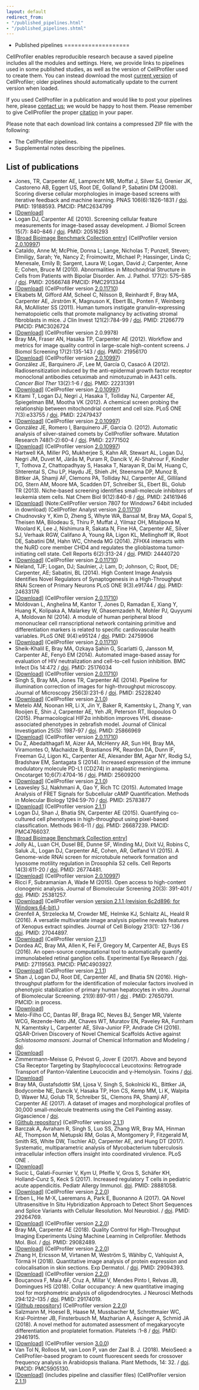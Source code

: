 ```yaml
---
layout: default
redirect_from:
- "/published_pipelines.html"
- "/published_pipelines.shtml"
---
```


-   Published pipelines
===================

CellProfiler enables reproducible research because a saved pipeline includes all the modules and settings. Here, we provide links to pipelines used in some published studies, as well as the version of CellProfiler used to create them. You can instead download the most [current version](/releases) of CellProfiler; older pipelines should automatically update to the current version when loaded.

If you used CellProfiler in a publication and would like to post your pipelines here, please [contact us](mailto:imagingadmin@broadinstitute.org); we would be happy to host them. Please remember to give CellProfiler the proper [citation](/citations) in your paper.

Please note that each download link contains a compressed ZIP file with the following:

-   The CellProfiler pipelines.
-   Supplemental notes describing the pipelines.

List of publications
--------------------

-   Jones, TR, Carpenter AE, Lamprecht MR, Moffat J, Silver SJ, Grenier JK, Castoreno AB, Eggert US, Root DE, Golland P, Sabatini DM (2008). Scoring diverse cellular morphologies in image-based screens with iterative feedback and machine learning. PNAS 106(6):1826–1831 / [doi](https://doi.org/10.1073/pnas.0808843106). PMID: 19188593. PMCID: PMC2634799
-   [[Download](http://d1zymp9ayga15t.cloudfront.net/Jones_PNAS_2009_training_sets.zip)]
-   Logan DJ, Carpenter AE (2010). Screening cellular feature measurements for image-based assay development. J Biomol Screen 15(7): 840–846 / [doi](https://doi.org/10.1177/1087057110370895). PMID: 20516293
-   [[Broad Bioimage Benchmark Collection entry](http://www.broadinstitute.org/bbbc/BBBC013/)] (CellProfiler version [2.0.10997](/previous_releases#2.0.10997))
-   Cataldo, Anne M; McPhie, Donna L; Lange, Nicholas T; Punzell, Steven; Elmiligy, Sarah; Ye, Nancy Z; Froimowitz, Michael P; Hassinger, Linda C; Menesale, Emily B; Sargent, Laura W; Logan, David J; Carpenter, Anne E; Cohen, Bruce M (2010). Abnormalities in Mitochondrial Structure in Cells from Patients with Bipolar Disorder. Am. J. Pathol. 177(2): 575–585 / [doi](https://doi.org/10.2353/ajpath.2010.081068). PMID: 20566748 PMCID: PMC2913344
-   [[Download](http://d1zymp9ayga15t.cloudfront.net/small_files/Cataldo_2010.cp.zip)] (CellProfiler version [2.0.11710](/previous_releases#2.0.11710))
-   Elkabets M, Gifford AM, Scheel C, Nilsson B, Reinhardt F, Bray MA, Carpenter AE, Jirström K, Magnuson K, Ebert BL, Ponten F, Weinberg RA, McAllister SS (2011). Human tumors instigate granulin-expressing hematopoietic cells that promote malignancy by activating stromal fibroblasts in mice. J Clin Invest 121(2):784-99 / [doi](https://doi.org/10.1172/JCI43757). PMID: 21266779 PMCID: PMC3026724
-   [[Download](http://d1zymp9ayga15t.cloudfront.net/PublishedPipelines/Elkabets_2010.zip)] (CellProfiler version 2.0.9978)
-   Bray MA, Fraser AN, Hasaka TP, Carpenter AE (2012). Workflow and metrics for image quality control in large-scale high-content screens. J Biomol Screening 17(2):135-143 / [doi](https://doi.org/10.1177/1087057111420292). PMID: 21956170
-   [[Download](http://d1zymp9ayga15t.cloudfront.net/PublishedPipelines/Bray_2011_SupplementalMaterial.zip)] (CellProfiler version [2.0.10997](/previous_releases#2.0.10997))
-   González JE, Barquinero JF, Lee M, García O, Casacó A (2012). Radiosensitization induced by the anti-epidermal growth factor receptor monoclonal antibodies cetuximab and nimotuzumab in A431 cells. *Cancer Biol Ther* 13(2):1-6 / [doi](https://doi.org/10.4161/cbt.13.2.18439). PMID: 22231391
-   [[Download](http://d1zymp9ayga15t.cloudfront.net/PublishedPipelines/CancerBiolTher_Gonzalez_2012.zip)] (CellProfiler version [2.0.10997](/previous_releases#2.0.10997))
-   Kitami T, Logan DJ, Negri J, Hasaka T, Tolliday NJ, Carpenter AE, Spiegelman BM, Mootha VK (2012). A chemical screen probing the relationship between mitochondrial content and cell size. PLoS ONE 7(3):e33755 / [doi](https://doi.org/10.1371/journal.pone.0033755). PMID: 22479437
-   [[Download](http://d1zymp9ayga15t.cloudfront.net/PublishedPipelines/PIPE_main_batch_InformerBigRun_Threshold_CP10997.cp)] (CellProfiler version [2.0.10997](/previous_releases#2.0.10997))
-   González JE, Romero I, Barquinero JF, Garcia O. (2012). Automatic analysis of silver-stained comets by CellProfiler software. Mutation Research 748(1-2):60-4 / [doi](https://doi.org/10.1016/j.mrgentox.2012.06.007). PMID: 22771502
-   [[Download](http://d1zymp9ayga15t.cloudfront.net/PublishedPipelines/MutationResearch_Gonzalez_2012.zip)] (CellProfiler version [2.0.10997](/previous_releases#2.0.10997))
-   Hartwell KA, Miller PG, Mukherjee S, Kahn AR, Stewart AL, Logan DJ, Negri JM, Duvet M, Järås M, Puram R, Dancik V, Al-Shahrour F, Kindler T, Tothova Z, Chattopadhyay S, Hasaka T, Narayan R, Dai M, Huang C, Shterental S, Chu LP, Haydu JE, Shieh JH, Steensma DP, Munoz B, Bittker JA, Shamji AF, Clemons PA, Tolliday NJ, Carpenter AE, Gilliland DG, Stern AM, Moore MA, Scadden DT, Schreiber SL, Ebert BL, Golub TR (2013). Niche-based screening identifies small-molecule inhibitors of leukemia stem cells. Nat Chem Biol 9(12):840-8 / [doi](https://doi.org/10.1038/nchembio.1367). PMID: 24161946
-   [[Download](http://d1zymp9ayga15t.cloudfront.net/PublishedPipelines/Hartwell_2012.zip)] (Note:CellProfiler version 7807 for Windows7 64bit included in download) (CellProfiler Analyst version [2.0.11710](/previous_releases#2.0.11710))
-   Chudnovsky Y, Kim D, Zheng S, Whyte WA, Bansal M, Bray MA, Gopal S, Theisen MA, Bilodeau S, Thiru P, Muffat J, Yilmaz OH, Mitalipova M, Woolard K, Lee J, Nishimura R, Sakata N, Fine HA, Carpenter AE, Silver SJ, Verhaak RGW, Califano A, Young RA, Ligon KL, Mellinghoff IK, Root DE, Sabatini DM, Hahn WC, Chheda MG (2014). ZFHX4 interacts with the NuRD core member CHD4 and regulates the glioblastoma tumor-initiating cell state. Cell Reports 6(2):313-24 / [doi](https://doi.org/10.1016/j.celrep.2013.12.032). PMID: 24440720
-   [[Download](http://d1zymp9ayga15t.cloudfront.net/PublishedPipelines/CellReports_Chudnovsky_2012.zip)] (CellProfiler version [2.0.11710](/previous_releases#2.0.11710))
-   Nieland, TJF; Logan, DJ; Saulnier, J; Lam, D; Johnson, C; Root, DE; Carpenter, AE; Sabatini, BL (2014). High Content Image Analysis Identifies Novel Regulators of Synaptogenesis in a High-Throughput RNAi Screen of Primary Neurons PLoS ONE 9(3).e91744 / [doi](https://doi.org/10.1371/journal.pone.0091744). PMID: 24633176
-   [[Download](http://d1zymp9ayga15t.cloudfront.net/PublishedPipelines/PLoSOne_Nieland_2014.zip)] (CellProfiler version [2.0.11710](/previous_releases#2.0.11710))
-   Moldovan L, Anghelina M, Kantor T, Jones D, Ramadan E, Xiang Y, Huang K, Kolipaka A, Malarkey W, Ghasemzadeh N, Mohler PJ, Quyyumi A, Moldovan NI (2014). A module of human peripheral blood mononuclear cell rranscriptional network containing primitive and differentiation markers is related to specific cardiovascular health variables. PLoS ONE 9(4):e95124 / [doi](https://doi.org/10.1371/journal.pone.0095124). PMID: 24759906
-   [[Download](http://d1zymp9ayga15t.cloudfront.net/PublishedPipelines/PLoSOne_Moldovan_2014.zip)] (CellProfiler version [2.0.11710](/previous_releases#2.0.11710))
-   Sheik-Khalil E, Bray MA, Ozkaya Şahin G, Scarlatti G, Jansson M, Carpenter AE, Fenyö EM (2014). Automated image-based assay for evaluation of HIV neutralization and cell-to-cell fusion inhibition. BMC Infect Dis 14:472 / [doi](https://doi.org/10.1186/1471-2334-14-472). PMID: 25176034
-   [[Download](http://d1zymp9ayga15t.cloudfront.net/PublishedPipelines/SheikKhalil_2014.zip)] (CellProfiler version [2.0.11710](/previous_releases#2.0.11710))
-   Singh S, Bray MA, Jones TR, Carpenter AE (2014). Pipeline for illumination correction of images for high-throughput microscopy. Journal of Microscopy 256(3):231-6 / [doi](https://doi.org/10.1111/jmi.12178). PMID: 25228240
-   [[Download](http://d1zymp9ayga15t.cloudfront.net/PublishedPipelines/JMicroscopy_Singh_2014.zip)] (CellProfiler version [2.1.0](/previous_releases#2.1.0))
-   Metelo AM, Noonan HR, Li X, Jin Y, Baker R, Kamentsky L, Zhang Y, van Rooijen E, Shin J, Carpenter AE, Yeh JR, Peterson RT, Iliopoulos O (2015). Pharmacological HIF2α inhibition improves VHL disease-associated phenotypes in zebrafish model. Journal of Clinical Investigation 25(5): 1987-97 / [doi](https://doi.org/10.1172/JCI73665). PMID: 25866969
-   [[Download](http://d1zymp9ayga15t.cloudfront.net/PublishedPipelines/Metelo_2013.zip)] (CellProfiler version [2.0.11710](/previous_releases#2.0.11710))
-   Du Z, Abedalthagafi M, Aizer AA, McHenry AR, Sun HH, Bray MA, Viramontes O, Machaidze R, Brastianos PK, Reardon DA, Dunn IF, Freeman GJ, Ligon KL, Carpenter AE, Alexander BM, Agar NY, Rodig SJ, Bradshaw EM, Santagata S (2014). Increased expression of the immune modulatory molecule PD-L1 (CD274) in anaplastic meningioma. Oncotarget 10;6(7):4704-16 / [doi](https://doi.org/10.18632/oncotarget.3082). PMID: 25609200
-   [[Download](http://d1zymp9ayga15t.cloudfront.net/PublishedPipelines/Du_2014.zip)] (CellProfiler version [2.1.0](/previous_releases#2.1.0))
-   Leavesley SJ, Nakhmani A, Gao Y, Rich TC (2015). Automated Image Analysis of FRET Signals for Subcellular cAMP Quantification. Methods in Molecular Biology 1294:59-70 / [doi](https://doi.org/10.1007/978-1-4939-2537-7_5). PMID: 25783877
-   [[Download](http://d1zymp9ayga15t.cloudfront.net/PublishedPipelines/Leavesley_2015.zip)] (CellProfiler version [2.1.1](../previous_releases#2.1.1))
-   Logan DJ, Shan J, Bhatia SN, Carpenter AE (2015). Quantifying co-cultured cell phenotypes in high-throughput using pixel-based classification. Methods 96:6-11 / [doi](https://doi.org/10.1016/j.ymeth.2015.12.002). PMID: 26687239. PMCID: PMC4766037.
-   [[Broad Bioimage Benchmark Collection entry](http://www.broadinstitute.org/bbbc/BBBC026/)]
-   Jolly AL, Luan CH, Dusel BE, Dunne SF, Winding MJ, Dixit VJ, Robins C, Saluk JL, Logan DJ, Carpenter AE, Cohen, AR, Gelfand VI (2015). A Genome-wide RNAi screen for microtubule network formation and lysosome motility regulation in Drosophila S2 cells. Cell Reports 14(3):611-20 / [doi](https://doi.org/10.1016/j.celrep.2015.12.051). PMID: 26774481.
-   [[Download](http://d1zymp9ayga15t.cloudfront.net/PublishedPipelines/Jolly_Lysomsome_Motility_2015.zip)] (CellProfiler version [2.0.10997](/previous_releases#2.0.10997))
-   Ricci F, Subramanian A, Wade M (2015). Open access to high-content clonogenic analysis. Journal of Biomolecular Screening 20(3): 391-401 / [doi](http://www.dx.doi.org/10.1177/1087057114557775). PMID: 25381257.
-   [[Download](http://d1zymp9ayga15t.cloudfront.net/PublishedPipelines/Ricci_2015.zip)] (CellProfiler version [version 2.1.1 (revision 6c2d896; for Windows 64-bit).](http://d1zymp9ayga15t.cloudfront.net/releases/2.1.1/CellProfiler_2.1.1_win64_r20140723174500.exe))
-   Grenfell A, Strzelecka M, Crowder ME, Helmke KJ, Schlaitz AL, Heald R (2016). A versatile multivariate image analysis pipeline reveals features of Xenopus extract spindles. Journal of Cell Biology 213(1): 127-136 / [doi](http://www.dx.doi.org/10.1083/jcb.201509079). PMID: 27044897.
-   [[Download](http://d1zymp9ayga15t.cloudfront.net/PublishedPipelines/Grenfell_2016.zip)] (CellProfiler version [2.1.1](../previous_releases#2.1.1))
-   Dordea AC, Bray MA, Allen K, Fei F, Gregory M, Carpenter AE, Buys ES (2016). An open-source computational tool to automatically quantify immunolabeled retinal ganglion cells. Experimental Eye Research / [doi](https://doi.org/10.1016/j.exer.2016.04.012). PMID: 27119563. PMCID: PMC4903927.
-   [[Download](http://d1zymp9ayga15t.cloudfront.net/PublishedPipelines/Buys_2015.zip)] (CellProfiler version [2.1.1](../previous_releases#2.1.1))
-   Shan J, Logan DJ, Root DE, Carpenter AE, and Bhatia SN (2016). High-throughput platform for the identification of molecular factors involved in phenotypic stabilization of primary human hepatocytes in vitro. Journal of Biomolecular Screening. 21(9):897-911 / [doi](https://doi.org/10.1177/1087057116660277) . PMID: 27650791. PMCID: in process.
-   [[Download](http://d1zymp9ayga15t.cloudfront.net/PublishedPipelines/Shan_et_al_2016.zip)]
-   Melo-Filho CC, Dantas RF, Braga RC, Neves BJ, Senger MR, Valente WCG, Rezende-Neto JM, Chaves WT, Muratov EN, Paveley RA, Furnham N, Kamentsky L, Carpenter AE, Silva-Junior FP, Andrade CH (2016). QSAR-Driven Discovery of Novel Chemical Scaffolds Active against *Schistosoma mansoni*. Journal of Chemical Information and Modeling / [doi](https://doi.org/10.1021/acs.jcim.6b00055).
-   [[Download](http://d1zymp9ayga15t.cloudfront.net/PublishedPipelines/Melo_Filho_2016.zip)]
-   Zimmermann-Meisse G, Prévost G, Jover E (2017). Above and beyond C5a Receptor Targeting by Staphylococcal Leucotoxins: Retrograde Transport of Panton-Valentine Leucocidin and γ-Hemolysin. Toxins / [doi](https://doi.org/10.3390/toxins9010041).
-   [[Download](http://d1zymp9ayga15t.cloudfront.net/PublishedPipelines/Zimmermann_Meisse_2016.zip)]
-   Bray MA, Gustafsdottir SM, Ljosa V, Singh S, Sokolnicki KL, Bittker JA, Bodycombe NE, Dancík V, Hasaka TP, Hon CS, Kemp MM, Li K, Walpita D, Wawer MJ, Golub TR, Schreiber SL, Clemons PA, Shamji AF, Carpenter AE (2017). A dataset of images and morphological profiles of 30,000 small-molecule treatments using the Cell Painting assay. Gigascience / [doi](https://doi.org/10.1093/gigascience/giw014).
-   [[Github repository](https://github.com/gigascience/paper-bray2017)] (CellProfiler version [2.1.1](http://cellprofiler.org/previous_releases#2.1.1))
-   Barczak A, Avraham R, Singh S, Luo SS, Zhang WR, Bray MA, Hinman AE, Thompson M, Nietupski RM, Golas A, Montgomery P, Fitzgerald M, Smith RS, White DW, Tischler AD, Carpenter AE, and Hung DT (2017). Systematic, multiparametric analysis of Mycobacterium tuberculosis intracellular infection offers insight into coordinated virulence. PLoS ONE .
-   [[Download](http://d1zymp9ayga15t.cloudfront.net/PublishedPipelines/Barczak_PLoSONE_2017.zip)]
-   Sucic L, Galati-Fournier V, Kym U, Pfeifle V, Gros S, Schäfer KH, Holland-Cunz S, Keck S (2017). Increased regulatory T cells in pediatric acute appendicitis. Pediatr Allergy Immunol. [doi](https://doi.org/10.1111/pai.12797). PMID: 28881058.
-   [[Download](http://d1zymp9ayga15t.cloudfront.net/PublishedPipelines/Sucic_2017.zip)] (CellProfiler version [2.2.0](http://cellprofiler.org/previous_releases#2.2.0))
-   Erben L, He M-X, Laeremans A, Park E, Buonanno A (2017). QA Novel Ultrasensitive In Situ Hybridization Approach to Detect Short Sequences and Splice Variants with Cellular Resolution. Mol Neurobiol. / [doi](https://doi.org/10.1007/s12035-017-0834-6). PMID: 29264769.
-   [[Download](http://d1zymp9ayga15t.cloudfront.net/PublishedPipelines/Erben_2017.zip)] (CellProfiler version [2.2.0](http://cellprofiler.org/previous_releases#2.2.0))
-   Bray MA, Carpenter AE (2018). Quality Control for High-Throughput Imaging Experiments Using Machine Learning in Cellprofiler. Methods Mol. Biol. / [doi](https://doi.org/10.1007/978-1-4939-7357-6_7). PMID: 29082489.
-   [[Download](http://d1zymp9ayga15t.cloudfront.net/PublishedPipelines/Bray_MIMB_2018.zip)] (CellProfiler version [2.2.0](http://cellprofiler.org/previous_releases#2.2.0))
-   Zhang H, Ericsson M, Virtanen M, Weström S, Wählby C, Vahlquist A, Törmä H (2018). Quantitative image analysis of protein expression and colocalisation in skin sections. Exp Dermatol. / [doi](https://doi.org/10.1111/exd.13457). PMID: 29094393.
-   [[Download](http://d1zymp9ayga15t.cloudfront.net/PublishedPipelines/Zhang_2018.zip)] (CellProfiler version [2.2.0](http://cellprofiler.org/previous_releases#2.2.0))
-   Bouçanova F, Maia AF, Cruz A, Millar V, Mendes Pinto I, Relvas JB, Domingues HS (2018). Collar occupancy: A new quantitative imaging tool for morphometric analysis of oligodendrocytes. J Neurosci Methods 294:122–135 / [doi](https://doi.org/10.1016/j.jneumeth.2017.11.014). PMID: 29174019.
-   [[Github repository](https://github.com/andrefilipemaia/Collar-occupancy)] (CellProfiler version [2.2.0](http://cellprofiler.org/previous_releases#2.2.0))
-   Salzmann M, Hoesel B, Haase M, Mussbacher M, Schrottmaier WC, Kral-Pointner JB, Finsterbusch M, Mazharian A, Assinger A, Schmid JA (2018). A novel method for automated assessment of megakaryocyte differentiation and proplatelet formation. Platelets :1–8 / [doi](https://doi.org/10.1080/09537104.2018.1430359). PMID: 29461915.
-   [[Download](http://d1zymp9ayga15t.cloudfront.net/PublishedPipelines/Salzmann_2018.zip)] (CellProfiler version [3.0.0](/releases))
-   Van Tol N, Rolloos M, van Loon P, van der Zaal B. J. (2018). MeioSeed: a CellProfiler-based program to count fluorescent seeds for crossover frequency analysis in Arabidopsis thaliana. Plant Methods, 14: 32. / [doi](https://dx.doi.org/10.1186%2Fs13007-018-0298-3). PMCID: PMC5905130.
-   [[Download](http://d1zymp9ayga15t.cloudfront.net/PublishedPipelines/Niels_2018.zip)] (includes pipeline and classifier files) (CellProfiler version [2.1.1](/releases))
